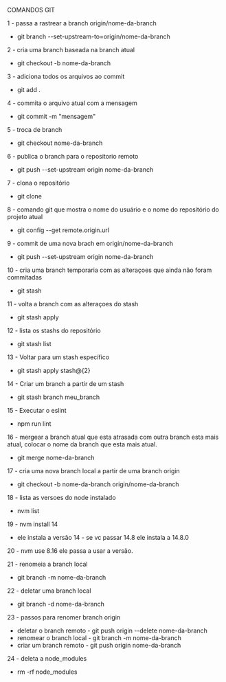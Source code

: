 COMANDOS GIT 

1 - passa a rastrear a branch origin/nome-da-branch
- git branch --set-upstream-to=origin/nome-da-branch  

2 - cria uma branch baseada na branch atual
- git checkout -b nome-da-branch 

3 - adiciona todos os arquivos ao commit
- git add . 

4 - commita o arquivo atual com a mensagem
- git commit -m "mensagem" 

5 - troca de branch
- git checkout nome-da-branch 

6 - publica o branch para o repositorio remoto
- git push --set-upstream origin nome-da-branch

7 - clona o repositório
- git clone 

8 - comando git que mostra o nome do usuário e o nome do repositório do projeto atual 
- git config --get remote.origin.url

9 - commit de uma nova brach em origin/nome-da-branch
- git push --set-upstream origin nome-da-branch

10 - cria uma branch temporaria com as alteraçoes que ainda não foram commitadas
- git stash

11 - volta a branch com as alteraçoes do stash
- git stash apply

12 - lista os stashs do repositório
- git stash list

13 - Voltar para um stash específico
- git stash apply stash@{2}

14 - Criar um branch a partir de um stash
- git stash branch meu_branch

15 - Executar o eslint
- npm run lint

16 - mergear a branch atual que esta atrasada com outra branch esta mais atual, colocar o nome da branch que esta mais atual.
- git merge nome-da-branch 

17 - cria uma nova branch local a partir de uma branch origin
- git checkout -b nome-da-branch origin/nome-da-branch

18 - lista as versoes do node instalado 
- nvm list 

19 - nvm install 14
- ele instala a versão 14 - se vc passar 14.8  ele instala a 14.8.0

20 - nvm use 8.16 ele passa a usar a versão.

21 - renomeia a branch local
- git branch -m nome-da-branch

22 - deletar uma branch local
- git branch -d nome-da-branch

23 - passos para renomer branch origin
- deletar o branch remoto - git push origin --delete nome-da-branch
- renomear o branch local - git branch -m nome-da-branch
- criar um branch remoto - git push origin nome-da-branch

24 - deleta a node_modules
- rm -rf node_modules

